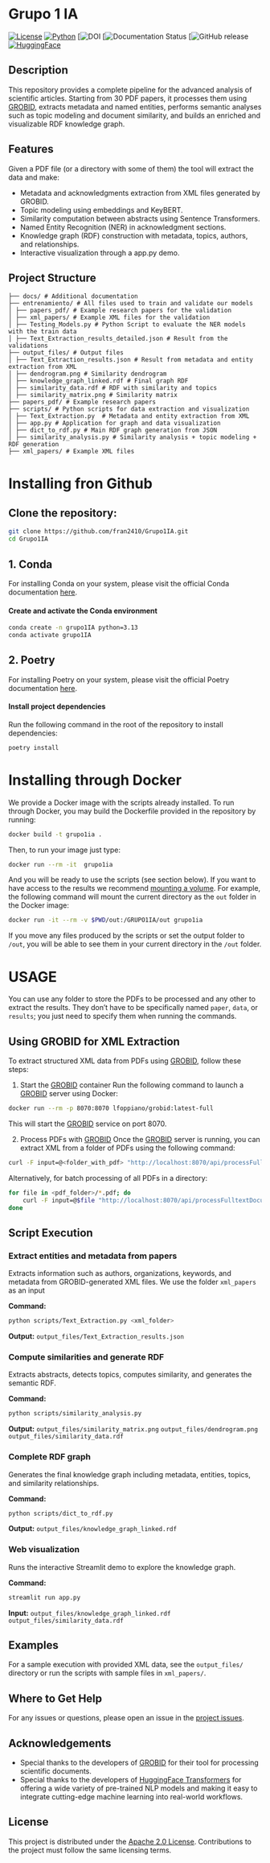# Grupo 1 IA

[![License](http://img.shields.io/:license-apache-blue.svg)](http://www.apache.org/licenses/LICENSE-2.0.html)
[![Python](https://img.shields.io/badge/python-3.13-blue)](https://www.python.org/) 
[![DOI]() 
[![Documentation Status]() 
[![GitHub release]()
[![HuggingFace](https://img.shields.io/badge/models-HuggingFace-red)](https://huggingface.co/)

## Description
This repository provides a complete pipeline for the advanced analysis of scientific articles. Starting from 30 PDF papers, it processes them using [GROBID](https://github.com/kermitt2/grobid), extracts metadata and named entities, performs semantic analyses such as topic modeling and document similarity, and builds an enriched and visualizable RDF knowledge graph.

## Features
Given a PDF file (or a directory with some of them) the tool will extract the data and make:
- Metadata and acknowledgments extraction from XML files generated by GROBID.
- Topic modeling using embeddings and KeyBERT.
- Similarity computation between abstracts using Sentence Transformers.
- Named Entity Recognition (NER) in acknowledgment sections.
- Knowledge graph (RDF) construction with metadata, topics, authors, and relationships.
- Interactive visualization through a app.py demo.

## Project Structure

```
├── docs/ # Additional documentation 
├── entrenamiento/ # All files used to train and validate our models
│ ├── papers_pdf/ # Example research papers for the validation
│ ├── xml_papers/ # Example XML files for the validation
│ ├── Testing_Models.py # Python Script to evaluate the NER models with the train data
│ ├── Text_Extraction_results_detailed.json # Result from the validations
├── output_files/ # Output files
│ ├── Text_Extraction_results.json # Result from metadata and entity extraction from XML
│ ├── dendrogram.png # Similarity dendrogram
│ ├── knowledge_graph_linked.rdf # Final graph RDF
│ ├── similarity_data.rdf # RDF with similarity and topics
│ ├── similarity_matrix.png # Similarity matrix
├── papers_pdf/ # Example research papers
├── scripts/ # Python scripts for data extraction and visualization
│ ├── Text_Extraction.py  # Metadata and entity extraction from XML
│ ├── app.py # Application for graph and data visualization
│ ├── dict_to_rdf.py # Main RDF graph generation from JSON
│ ├── similarity_analysis.py # Similarity analysis + topic modeling + RDF generation
├── xml_papers/ # Example XML files
```

# Installing fron Github

##  Clone the repository:
   ```bash
   git clone https://github.com/fran2410/Grupo1IA.git
   cd Grupo1IA
   ```
## 1. Conda

For installing Conda on your system, please visit the official Conda documentation [here](https://docs.conda.io/projects/conda/en/latest/user-guide/install/index.html).

#### Create and activate the Conda environment
```bash
conda create -n grupo1IA python=3.13  
conda activate grupo1IA 
```

## 2. Poetry

For installing Poetry on your system, please visit the official Poetry documentation [here](https://python-poetry.org/docs/#installation).

#### Install project dependencies
Run the following command in the root of the repository to install dependencies:
```bash
poetry install
```

# Installing through Docker

We provide a Docker image with the scripts already installed. To run through Docker, you may build the Dockerfile provided in the repository by running:

```bash
docker build -t grupo1ia . 
```

Then, to run your image just type:

```bash
docker run --rm -it  grupo1ia 
```

And you will be ready to use the scripts (see section below). If you want to have access to the results we recommend [mounting a volume](https://docs.docker.com/storage/volumes/). For example, the following command will mount the current directory as the `out` folder in the Docker image:

```bash
docker run -it --rm -v $PWD/out:/GRUPO1IA/out grupo1ia 
```
If you move any files produced by the scripts or set the output folder to `/out`, you will be able to see them in your current directory in the `/out` folder.

# USAGE
You can use any folder to store the PDFs to be processed and any other to extract the results. They don’t have to be specifically named `paper`, `data`, or `results`; you just need to specify them when running the commands.
## Using GROBID for XML Extraction
To extract structured XML data from PDFs using [GROBID](https://github.com/kermitt2/grobid), follow these steps:

1. Start the [GROBID](https://github.com/kermitt2/grobid) container
Run the following command to launch a [GROBID](https://github.com/kermitt2/grobid) server using Docker:

```bash
docker run --rm -p 8070:8070 lfoppiano/grobid:latest-full
```
This will start the [GROBID](https://github.com/kermitt2/grobid) service on port 8070.

2. Process PDFs with [GROBID](https://github.com/kermitt2/grobid)
Once the [GROBID](https://github.com/kermitt2/grobid) server is running, you can extract XML from a folder of PDFs using the following command:

```bash
curl -F input=@<folder_with_pdf> "http://localhost:8070/api/processFulltextDocument" -o <output_xml>
```
Alternatively, for batch processing of all PDFs in a directory:

```bash
for file in <pdf_folder>/*.pdf; do
    curl -F input=@$file "http://localhost:8070/api/processFulltextDocument" -o "<output_folder>/$(basename "$file" .pdf).xml"
done
```
## Script Execution
### Extract entities and metadata from papers
Extracts information such as authors, organizations, keywords, and metadata from GROBID-generated XML files. We use the folder `xml_papers` as an input

**Command:**
```bash
python scripts/Text_Extraction.py <xml_folder>
```
**Output:** `output_files/Text_Extraction_results.json`

### Compute similarities and generate RDF  
Extracts abstracts, detects topics, computes similarity, and generates the semantic RDF.

**Command:**
```bash
python scripts/similarity_analysis.py 
```
**Output:** `output_files/similarity_matrix.png` `output_files/dendrogram.png` `output_files/similarity_data.rdf`


### Complete RDF graph  
Generates the final knowledge graph including metadata, entities, topics, and similarity relationships.

**Command:**
```bash
python scripts/dict_to_rdf.py 
```
**Output:** `output_files/knowledge_graph_linked.rdf` 

### Web visualization
Runs the interactive Streamlit demo to explore the knowledge graph.

**Command:**
```bash
streamlit run app.py
```
**Input:** `output_files/knowledge_graph_linked.rdf` `output_files/similarity_data.rdf`


## Examples

For a sample execution with provided XML data, see the `output_files/` directory or run the scripts with sample files in `xml_papers/`.

## Where to Get Help

For any issues or questions, please open an issue in the [project issues](https://github.com/fran2410/GRUPO1IA/issues).

## Acknowledgements

- Special thanks to the developers of [GROBID](https://github.com/kermitt2/grobid) for their tool for processing scientific documents.
- Special thanks to the developers of [HuggingFace Transformers](https://huggingface.co/transformers/) for offering a wide variety of pre-trained NLP models and making it easy to integrate cutting-edge machine learning into real-world workflows.

## License

This project is distributed under the [Apache 2.0 License](http://www.apache.org/licenses/LICENSE-2.0). Contributions to the project must follow the same licensing terms.

